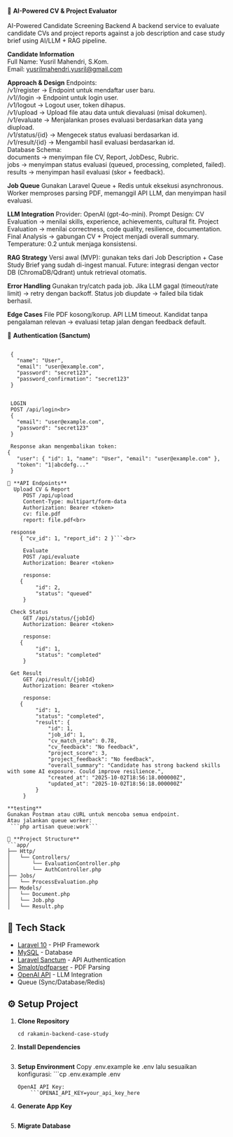 📘 **AI-Powered CV & Project Evaluator**<br><br>
AI-Powered Candidate Screening Backend
A backend service to evaluate candidate CVs and project reports against a job description and case study brief using AI/LLM + RAG pipeline.

**Candidate Information**<br>
Full Name: Yusril Mahendri, S.Kom.<br>
Email: yusrilmahendri.yusril@gmail.com

**Approach & Design**
    Endpoints:<br>
         /v1/register → Endpoint untuk mendaftar user baru.<br>
         /v1//login → Endpoint untuk login user.<br>
         /v1/logout → Logout user, token dihapus.<br>
         /v1/upload → Upload file atau data untuk dievaluasi (misal dokumen).<br>
         /v1/evaluate → Menjalankan proses evaluasi berdasarkan data yang diupload.<br>
         /v1/status/{id} → Mengecek status evaluasi berdasarkan id.<br>
         /v1/result/{id} → Mengambil hasil evaluasi berdasarkan id. <br>
    Database Schema:<br>
        documents → menyimpan file CV, Report, JobDesc, Rubric.<br>
        jobs → menyimpan status evaluasi (queued, processing, completed, failed).<br>
        results → menyimpan hasil evaluasi (skor + feedback).<br>
        
**Job Queue**
    Gunakan Laravel Queue + Redis untuk eksekusi asynchronous.
    Worker memproses parsing PDF, memanggil API LLM, dan menyimpan hasil evaluasi.
    
**LLM Integration**
    Provider: OpenAI (gpt-4o-mini).
    Prompt Design:
        CV Evaluation → menilai skills, experience, achievements, cultural fit.
        Project Evaluation → menilai correctness, code quality, resilience, documentation.
        Final Analysis → gabungan CV + Project menjadi overall summary.
        Temperature: 0.2 untuk menjaga konsistensi.
        
**RAG Strategy**
    Versi awal (MVP): gunakan teks dari Job Description + Case Study Brief yang sudah di-ingest manual.
    Future: integrasi dengan vector DB (ChromaDB/Qdrant) untuk retrieval otomatis.
    
**Error Handling**
    Gunakan try/catch pada job.
    Jika LLM gagal (timeout/rate limit) → retry dengan backoff.
    Status job diupdate → failed bila tidak berhasil.
    
**Edge Cases**
    File PDF kosong/korup.
    API LLM timeout.
    Kandidat tanpa pengalaman relevan → evaluasi tetap jalan dengan feedback default.

🔑 **Authentication (Sanctum)**
    
   ``` POST /api/register<br>
   
    {
      "name": "User",
      "email": "user@example.com",
      "password": "secret123",
      "password_confirmation": "secret123"
    }

    
    LOGIN
    POST /api/login<br>
    {
      "email": "user@example.com",
      "password": "secret123"
    }
    
    Response akan mengembalikan token:
   {
      "user": { "id": 1, "name": "User", "email": "user@example.com" },
      "token": "1|abcdefg..."
    }
    
📌 **API Endpoints**
     Upload CV & Report
        POST /api/upload
        Content-Type: multipart/form-data
        Authorization: Bearer <token>
        cv: file.pdf
        report: file.pdf<br>
    
    response 
       { "cv_id": 1, "report_id": 2 }```<br>
        
        Evaluate
        POST /api/evaluate
        Authorization: Bearer <token>

        response: 
       {
            "id": 2,
            "status": "queued"
        }

    Check Status
        GET /api/status/{jobId}
        Authorization: Bearer <token>
       
        response:
       {
            "id": 1,
            "status": "completed"
        }

    Get Result
        GET /api/result/{jobId}
        Authorization: Bearer <token>
        
        response:
       {
            "id": 1,
            "status": "completed",
            "result": {
                "id": 1,
                "job_id": 1,
                "cv_match_rate": 0.78,
                "cv_feedback": "No feedback",
                "project_score": 3,
                "project_feedback": "No feedback",
                "overall_summary": "Candidate has strong backend skills with some AI exposure. Could improve resilience.",
                "created_at": "2025-10-02T18:56:18.000000Z",
                "updated_at": "2025-10-02T18:56:18.000000Z"
            }
        }

**testing**
Gunakan Postman atau cURL untuk mencoba semua endpoint.
Atau jalankan queue worker:
    ```php artisan queue:work```

 📂 **Project Structure**
 ```app/
 ├── Http/
 │   └── Controllers/
 │       └── EvaluationController.php
 │       └── AuthController.php
 ├── Jobs/
 │   └── ProcessEvaluation.php
 ├── Models/
 │   └── Document.php
 │   └── Job.php
 │   └── Result.php
```

## 🚀 Tech Stack
- [Laravel 10](https://laravel.com/) - PHP Framework
- [MySQL](https://www.mysql.com/) - Database
- [Laravel Sanctum](https://laravel.com/docs/10.x/sanctum) - API Authentication
- [Smalot/pdfparser](https://github.com/smalot/pdfparser) - PDF Parsing
- [OpenAI API](https://platform.openai.com/) - LLM Integration
- Queue (Sync/Database/Redis)

## ⚙️ Setup Project
1. **Clone Repository**
   ```git clone https://github.com/yusrilmahendri/rakamin-backend-case-study.git
   cd rakamin-backend-case-study

2. **Install Dependencies**
    ```composer install
    
3. **Setup Environment**
    Copy .env.example ke .env lalu sesuaikan konfigurasi:
       ```cp .env.example .env
    ```Database config (DB_DATABASE, DB_USERNAME, DB_PASSWORD)
    OpenAI API Key:
        ```OPENAI_API_KEY=your_api_key_here
4. **Generate App Key**
    ```php artisan key:generate
5. **Migrate Database**
    ```php artisan migrate


